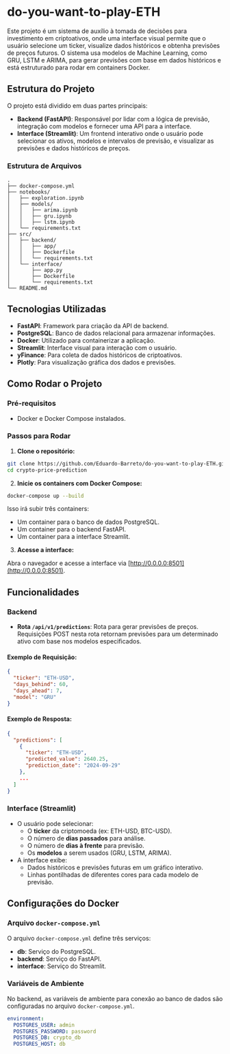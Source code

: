 # do-you-want-to-play-ETH

Este projeto é um sistema de auxílio à tomada de decisões para investimento em criptoativos, onde uma interface visual permite que o usuário selecione um ticker, visualize dados históricos e obtenha previsões de preços futuros. O sistema usa modelos de Machine Learning, como GRU, LSTM e ARIMA, para gerar previsões com base em dados históricos e está estruturado para rodar em containers Docker.

## Estrutura do Projeto

O projeto está dividido em duas partes principais:

- **Backend (FastAPI)**: Responsável por lidar com a lógica de previsão, integração com modelos e fornecer uma API para a interface.
- **Interface (Streamlit)**: Um frontend interativo onde o usuário pode selecionar os ativos, modelos e intervalos de previsão, e visualizar as previsões e dados históricos de preços.

### Estrutura de Arquivos

```plaintext
.
├── docker-compose.yml
├── notebooks/
│   ├── exploration.ipynb
│   ├── models/
│   │   ├── arima.ipynb
│   │   ├── gru.ipynb
│   │   ├── lstm.ipynb
│   └── requirements.txt
├── src/
│   ├── backend/
│   │   ├── app/
│   │   ├── Dockerfile
│   │   └── requirements.txt
│   └── interface/
│       ├── app.py
│       ├── Dockerfile
│       └── requirements.txt
└── README.md
```

## Tecnologias Utilizadas

- **FastAPI**: Framework para criação da API de backend.
- **PostgreSQL**: Banco de dados relacional para armazenar informações.
- **Docker**: Utilizado para containerizar a aplicação.
- **Streamlit**: Interface visual para interação com o usuário.
- **yFinance**: Para coleta de dados históricos de criptoativos.
- **Plotly**: Para visualização gráfica dos dados e previsões.

## Como Rodar o Projeto

### Pré-requisitos

- Docker e Docker Compose instalados.

### Passos para Rodar

1. **Clone o repositório:**

```bash
git clone https://github.com/Eduardo-Barreto/do-you-want-to-play-ETH.git
cd crypto-price-prediction
```

2. **Inicie os containers com Docker Compose:**

```bash
docker-compose up --build
```

Isso irá subir três containers:

- Um container para o banco de dados PostgreSQL.
- Um container para o backend FastAPI.
- Um container para a interface Streamlit.

3. **Acesse a interface:**

Abra o navegador e acesse a interface via [http://0.0.0.0:8501](http://0.0.0.0:8501).

## Funcionalidades

### Backend

- **Rota `/api/v1/predictions`**: Rota para gerar previsões de preços. Requisições POST nesta rota retornam previsões para um determinado ativo com base nos modelos especificados.

#### Exemplo de Requisição:

```json
{
  "ticker": "ETH-USD",
  "days_behind": 60,
  "days_ahead": 7,
  "model": "GRU"
}
```

#### Exemplo de Resposta:

```json
{
  "predictions": [
    {
      "ticker": "ETH-USD",
      "predicted_value": 2640.25,
      "prediction_date": "2024-09-29"
    },
    ...
  ]
}
```

### Interface (Streamlit)

- O usuário pode selecionar:
  - O **ticker** da criptomoeda (ex: ETH-USD, BTC-USD).
  - O número de **dias passados** para análise.
  - O número de **dias à frente** para previsão.
  - Os **modelos** a serem usados (GRU, LSTM, ARIMA).
- A interface exibe:
  - Dados históricos e previsões futuras em um gráfico interativo.
  - Linhas pontilhadas de diferentes cores para cada modelo de previsão.

## Configurações do Docker

### Arquivo `docker-compose.yml`

O arquivo `docker-compose.yml` define três serviços:

- **db**: Serviço do PostgreSQL.
- **backend**: Serviço do FastAPI.
- **interface**: Serviço do Streamlit.

### Variáveis de Ambiente

No backend, as variáveis de ambiente para conexão ao banco de dados são configuradas no arquivo `docker-compose.yml`.

```yaml
environment:
  POSTGRES_USER: admin
  POSTGRES_PASSWORD: password
  POSTGRES_DB: crypto_db
  POSTGRES_HOST: db
```
